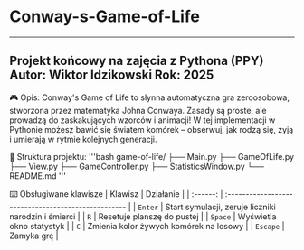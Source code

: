 # Conway-s-Game-of-Life

--------------------------------------------
Projekt końcowy na zajęcia z Pythona (PPY)
Autor: Wiktor Idzikowski
Rok: 2025
--------------------------------------------

🎮 Opis:
Conway's Game of Life to słynna automatyczna gra zeroosobowa, stworzona przez matematyka Johna Conwaya.
Zasady są proste, ale prowadzą do zaskakujących wzorców i animacji!
W tej implementacji w Pythonie możesz bawić się światem komórek – obserwuj, jak rodzą się, żyją i umierają w rytmie kolejnych generacji.


📁 Struktura projektu:
'''bash
game-of-life/
  ├── Main.py
  ├── GameOfLife.py
  ├── View.py
  ├── GameController.py
  ├── StatisticsWindow.py
  └── README.md
'''


⌨️ Obsługiwane klawisze
|  Klawisz | Działanie                                           |
| :------: | :-------------------------------------------------- |
|  `Enter` | Start symulacji, zeruje liczniki narodzin i śmierci |
|    `R`   | Resetuje planszę do pustej                          |
|  `Space` | Wyświetla okno statystyk                            |
|    `C`   | Zmienia kolor żywych komórek na losowy              |
| `Escape` | Zamyka grę                                          |
